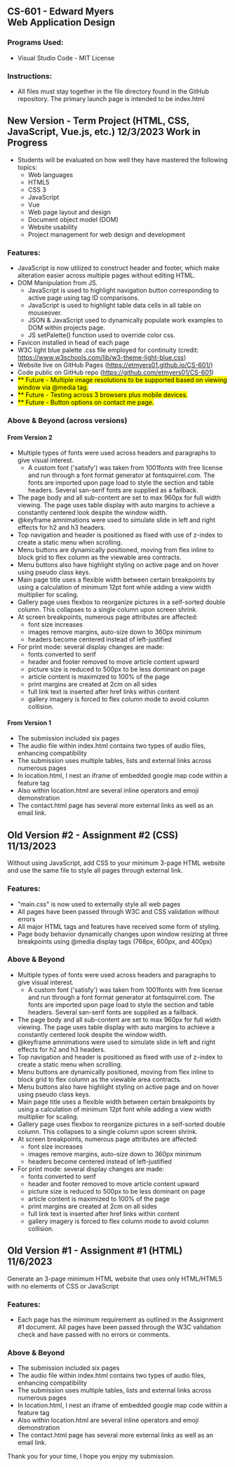 ## CS-601 - Edward Myers <br> Web Application Design

### Programs Used:
-   Visual Studio Code - MIT License

### Instructions:
-   All files must stay together in the file directory found in the GitHub repository.  The primary launch page is intended to be index.html

## New Version - Term Project (HTML, CSS, JavaScript, Vue.js, etc.) 12/3/2023 Work in Progress
-   Students will be evaluated on how well they have mastered the following topics:
    -	Web languages 
    -	HTML5
    -	CSS 3
    -	JavaScript
    -	Vue
    -	Web page layout and design
    -	Document object model (DOM)
    -	Website usability
    -	Project management for web design and development
 
### Features:
-   JavaScript is now utilized to construct header and footer, which make alteration easier across multiple pages without editing HTML.
-   DOM Manipulation from JS.
    -   JavaScript is used to highlight navigation button corresponding to active page using tag ID comparisons.
    -   JavaScript is used to highlight table data cells in all table on mouseover.
    -   JSON & JavaScript used to dynamically populate work examples to DOM within projects page.
    -   JS setPalette() function used to override color css.
-   Favicon installed in head of each page
-   W3C light blue palette .css file employed for continuity (credit: https://www.w3schools.com/lib/w3-theme-light-blue.css)
-   Website live on GitHub Pages (https://etmyers01.github.io/CS-601/)
-   Code public on GitHub repo (https://github.com/etmyers01/CS-601)
-   <mark>** Future - Multiple image resolutions to be supported based on viewing window via @media tag.
-   <mark>** Future - Testing across 3 browsers plus mobile devices. </mark>
-   <mark>** Future - Button options on contact me page. </mark>

### Above & Beyond (across versions)

#### From Version 2
-   Multiple types of fonts were used across headers and paragraphs to give visual interest.
    -   A custom font ('satisfy') was taken from 1001fonts with free license and run through a font format generator at fontsquirrel.com.  The fonts are imported upon page load to style the section and table headers.  Several san-serif fonts are supplied as a failback.
-   The page body and all sub-content are set to max 960px for full width viewing.  The page uses table display with auto margins to achieve a constantly centered look despite the window width.
-   @keyframe amnimations were used to simulate slide in left and right effects for h2 and h3 headers.
-   Top navigation and header is positioned as fixed with use of z-index to create a static menu when scrolling.
-   Menu buttons are dynamically positioned, moving from flex inline to block grid to flex column as the viewable area contracts.
-   Menu buttons also have highlight styling on active page and on hover using pseudo class keys.  
-   Main page title uses a flexible width between certain breakpoints by using a calculation of minimum 12pt font while adding a view width multiplier for scaling.
-   Gallery page uses flexbox to reorganize pictures in a self-sorted double column.  This collapses to a single column upon screen shrink.
-   At screen breakpoints, numerous page attributes are affected:
    -   font size increases 
    -   images remove margins, auto-size down to 360px minimum
    -   headers become centered instead of left-justified
-   For print mode: several display changes are made:
    -   fonts converted to serif
    -   header and footer removed to move article content upward
    -   picture size is reduced to 500px to be less dominant on page
    -   article content is maximized to 100% of the page
    -   print margins are created at 2cm on all sides
    -   full link text is inserted after href links within content
    -   gallery imagery is forced to flex column mode to avoid column collision.

#### From Version 1
-   The submission included six pages
-   The audio file within index.html contains two types of audio files, enhancing compatibility
-   The submission uses multiple tables, lists and external links across numerous pages
-   In location.html, I nest an iframe of embedded google map code within a feature tag
-   Also within location.html are several inline operators and emoji demonstration
-   The contact.html page has several more external links as well as an email link.

## Old Version #2 - Assignment #2 (CSS) 11/13/2023
Without using JavaScript, add CSS to your minimum 3-page HTML website and use the same file to style all pages through external link.  

### Features:
-   "main.css" is now used to externally style all web pages
-   All pages have been passed through W3C and CSS validation without errors
-   All major HTML tags and features have received some form of styling.
-   Page body behavior dynamically changes upon window resizing at three breakpoints using @media display tags (768px, 600px, and 400px)

### Above & Beyond
-   Multiple types of fonts were used across headers and paragraphs to give visual interest.
    -   A custom font ('satisfy') was taken from 1001fonts with free license and run through a font format generator at fontsquirrel.com.  The fonts are imported upon page load to style the section and table headers.  Several san-serif fonts are supplied as a failback.
-   The page body and all sub-content are set to max 960px for full width viewing.  The page uses table display with auto margins to achieve a constantly centered look despite the window width.
-   @keyframe amnimations were used to simulate slide in left and right effects for h2 and h3 headers.
-   Top navigation and header is positioned as fixed with use of z-index to create a static menu when scrolling.
-   Menu buttons are dynamically positioned, moving from flex inline to block grid to flex column as the viewable area contracts.
-   Menu buttons also have highlight styling on active page and on hover using pseudo class keys.  
-   Main page title uses a flexible width between certain breakpoints by using a calculation of minimum 12pt font while adding a view width multiplier for scaling.
-   Gallery page uses flexbox to reorganize pictures in a self-sorted double column.  This collapses to a single column upon screen shrink.
-   At screen breakpoints, numerous page attributes are affected:
    -   font size increases 
    -   images remove margins, auto-size down to 360px minimum
    -   headers become centered instead of left-justified
-   For print mode: several display changes are made:
    -   fonts converted to serif
    -   header and footer removed to move article content upward
    -   picture size is reduced to 500px to be less dominant on page
    -   article content is maximized to 100% of the page
    -   print margins are created at 2cm on all sides
    -   full link text is inserted after href links within content
    -   gallery imagery is forced to flex column mode to avoid column collision.


## Old Version #1 - Assignment #1 (HTML) 11/6/2023
Generate an 3-page minimum HTML website that uses only HTML/HTML5 with no elements of CSS or JavaScript

### Features:
-   Each page has the miminum requirement as outlined in the Assignment #1 document.  All pages have been passed through the W3C validation check and have passed with no errors or comments.

### Above & Beyond
-   The submission included six pages
-   The audio file within index.html contains two types of audio files, enhancing compatibility
-   The submission uses multiple tables, lists and external links across numerous pages
-   In location.html, I nest an iframe of embedded google map code within a feature tag
-   Also within location.html are several inline operators and emoji demonstration
-   The contact.html page has several more external links as well as an email link.

Thank you for your time, I hope you enjoy my submission.
